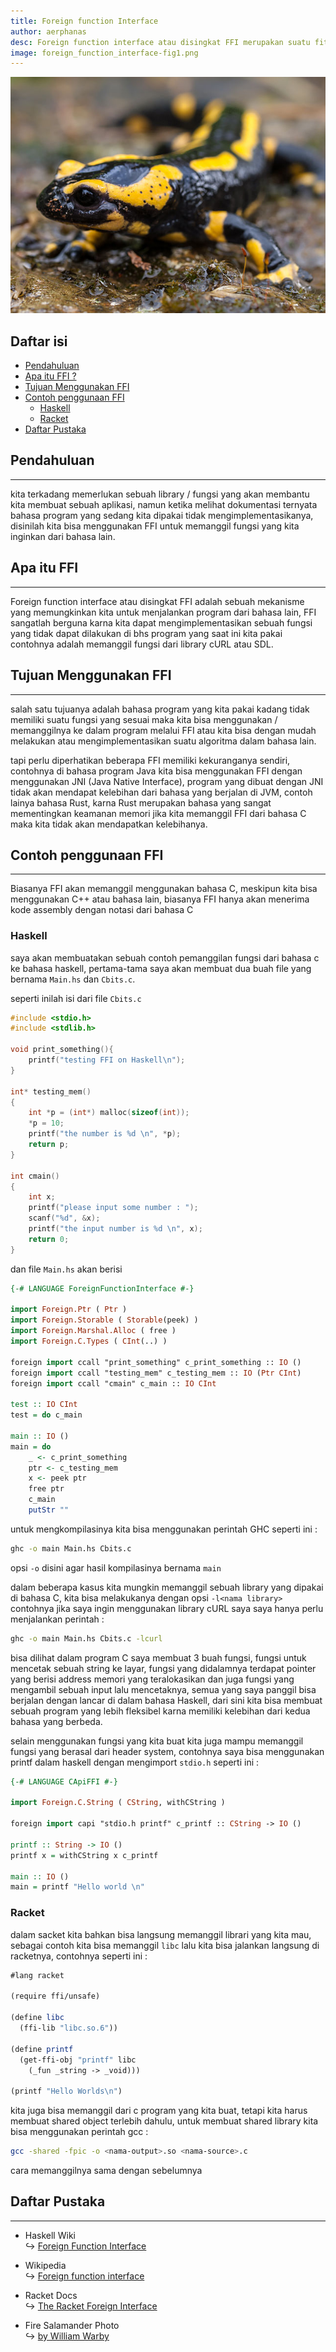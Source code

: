 ```yaml
---
title: Foreign function Interface
author: aerphanas
desc: Foreign function interface atau disingkat FFI merupakan suatu fitur yang memungkinkan kita memanggil sebuah fungsi yang berasal dari bahasa lain dan biasanya bahasa yang dipanggil adalah bahasa C.
image: foreign_function_interface-fig1.png
---
```


![Fire Salamander photo by William Warby](/images/foreign_function_interface-fig1.png "Fire Salamander photo by William Warby")

## Daftar isi

- [Pendahuluan](#pendahuluan)
- [Apa itu FFI ?](#apa-itu-ffi)
- [Tujuan Menggunakan FFI](#tujuan-menggunakan-ffi)
- [Contoh penggunaan FFI](#contoh-penggunaan-ffi)
  - [Haskell](#haskell)
  - [Racket](#racket)
- [Daftar Pustaka](#daftar-pustaka)

## Pendahuluan

---

kita terkadang memerlukan sebuah library / fungsi yang akan membantu kita membuat sebuah aplikasi, namun ketika melihat dokumentasi ternyata bahasa program yang sedang kita dipakai tidak mengimplementasikanya, disinilah kita bisa menggunakan FFI untuk memanggil fungsi yang kita inginkan dari bahasa lain.

## Apa itu FFI

---

Foreign function interface atau disingkat FFI adalah sebuah mekanisme yang memungkinkan kita untuk menjalankan program dari bahasa lain, FFI sangatlah berguna karna kita dapat mengimplementasikan sebuah fungsi yang tidak dapat dilakukan di bhs program yang saat ini kita pakai contohnya adalah memanggil fungsi dari library cURL atau SDL.

## Tujuan Menggunakan FFI

---

salah satu tujuanya adalah bahasa program yang kita pakai kadang tidak memiliki suatu fungsi yang sesuai maka kita bisa menggunakan / memanggilnya ke dalam program melalui FFI atau kita bisa dengan mudah melakukan atau mengimplementasikan suatu algoritma dalam bahasa lain.

tapi perlu diperhatikan beberapa FFI memiliki kekuranganya sendiri, contohnya di bahasa program Java kita bisa menggunakan FFI dengan menggunakan JNI (Java Native Interface), program yang dibuat dengan JNI tidak akan mendapat kelebihan dari bahasa yang berjalan di JVM, contoh lainya bahasa Rust, karna Rust merupakan bahasa yang sangat mementingkan keamanan memori jika kita memanggil FFI dari bahasa C maka kita tidak akan mendapatkan kelebihanya.

## Contoh penggunaan FFI

---

Biasanya FFI akan memanggil menggunakan bahasa C, meskipun kita bisa menggunakan C++ atau bahasa lain, biasanya FFI hanya akan menerima kode assembly dengan notasi dari bahasa C

### Haskell

saya akan membuatakan sebuah contoh pemanggilan fungsi dari bahasa c ke bahasa haskell, pertama-tama saya akan membuat dua buah file yang bernama ```Main.hs``` dan ```Cbits.c```.

seperti inilah isi dari file ```Cbits.c```

```c
#include <stdio.h>
#include <stdlib.h>

void print_something(){
    printf("testing FFI on Haskell\n");
}

int* testing_mem()
{
    int *p = (int*) malloc(sizeof(int));
    *p = 10;
    printf("the number is %d \n", *p);
    return p;
}

int cmain()
{
    int x;
    printf("please input some number : ");
    scanf("%d", &x);
    printf("the input number is %d \n", x);
    return 0;
}
```

dan file ```Main.hs``` akan berisi

```haskell
{-# LANGUAGE ForeignFunctionInterface #-}

import Foreign.Ptr ( Ptr )
import Foreign.Storable ( Storable(peek) )
import Foreign.Marshal.Alloc ( free )
import Foreign.C.Types ( CInt(..) )

foreign import ccall "print_something" c_print_something :: IO ()
foreign import ccall "testing_mem" c_testing_mem :: IO (Ptr CInt)
foreign import ccall "cmain" c_main :: IO CInt

test :: IO CInt
test = do c_main

main :: IO ()
main = do
    _ <- c_print_something
    ptr <- c_testing_mem
    x <- peek ptr
    free ptr
    c_main
    putStr ""
```

untuk mengkompilasinya kita bisa menggunakan perintah GHC seperti ini :

```sh
ghc -o main Main.hs Cbits.c
```

opsi ``-o`` disini agar hasil kompilasinya bernama ```main```

dalam beberapa kasus kita mungkin memanggil sebuah library yang dipakai di bahasa C, kita bisa melakukanya dengan opsi ```-l<nama library>``` contohnya jika saya ingin menggunakan library cURL saya saya hanya perlu menjalankan perintah :

```sh
ghc -o main Main.hs Cbits.c -lcurl
```

bisa dilihat dalam program C saya membuat 3 buah fungsi, fungsi untuk mencetak sebuah string ke layar, fungsi yang didalamnya terdapat pointer yang berisi address memori yang teralokasikan dan juga fungsi yang mengambil sebuah input lalu mencetaknya, semua yang saya panggil bisa berjalan dengan lancar di dalam bahasa Haskell, dari sini kita bisa membuat sebuah program yang lebih fleksibel karna memiliki kelebihan dari kedua bahasa yang berbeda.

selain menggunakan fungsi yang kita buat kita juga mampu memanggil fungsi yang berasal dari header system, contohnya saya bisa menggunakan printf dalam haskell dengan mengimport ```stdio.h``` seperti ini :

```haskell
{-# LANGUAGE CApiFFI #-}

import Foreign.C.String ( CString, withCString )

foreign import capi "stdio.h printf" c_printf :: CString -> IO ()

printf :: String -> IO ()
printf x = withCString x c_printf

main :: IO ()
main = printf "Hello world \n"
```

### Racket

dalam sacket kita bahkan bisa langsung memanggil librari yang kita mau, sebagai contoh kita bisa memanggil ```libc``` lalu kita bisa jalankan langsung di racketnya, contohnya seperti ini :

```scheme
#lang racket

(require ffi/unsafe)

(define libc
  (ffi-lib "libc.so.6"))

(define printf
  (get-ffi-obj "printf" libc
    (_fun _string -> _void)))

(printf "Hello Worlds\n")
```

kita juga bisa memanggil dari c program yang kita buat, tetapi kita harus membuat shared object terlebih dahulu, untuk membuat shared library kita bisa menggunakan perintah gcc :

```sh
gcc -shared -fpic -o <nama-output>.so <nama-source>.c
```

cara memanggilnya sama dengan sebelumnya

## Daftar Pustaka

---

- Haskell Wiki  
↪ [Foreign Function Interface](https://wiki.haskell.org/Foreign_Function_Interface)  

- Wikipedia  
↪ [Foreign function interface](https://en.wikipedia.org/wiki/Foreign_function_interface)  

- Racket Docs  
↪ [The Racket Foreign Interface](https://docs.racket-lang.org/foreign/index.html)  

- Fire Salamander Photo  
↪ [by William Warby](https://www.flickr.com/photos/26782864@N00/7129150359)  
